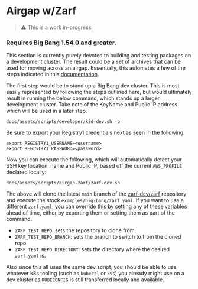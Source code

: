 # Airgap w/Zarf

> ⚠️ This is a work in-progress.
<!-- TODO most of this was removed from zarf. It should either be recreated here or removed entirely. See
- https://github.com/defenseunicorns-partnerships/generate-big-bang-zarf-package
- https://docs.zarf.dev/ref/components/#extensions-removed
 -->

### Requires Big Bang 1.54.0 and greater.

This section is currently purely devoted to building and testing packages on a development cluster.  The result could be a set of archives that can be used for moving across an airgap.  Essentially, this automates a few of the steps indicated in this [documentation](https://docs.zarf.dev/docs/zarf-tutorials/big-bang).

The first step would be to stand up a Big Bang dev cluster. This is most easily represented by following the steps outlined here, but would ultimately result in running the below command, which stands up a larger development cluster. Take note of the KeyName and Public IP address which will be used in a later step.

```shell
docs/assets/scripts/developer/k3d-dev.sh -b
```

Be sure to export your Registry1 credentials next as seen in the following:

```shell
export REGISTRY1_USERNAME=<username>
export REGISTRY1_PASSWORD=<password>
```

Now you can execute the following, which will automatically detect your SSH key location, name and Public IP, based off the current `AWS_PROFILE` declared locally: 

```shell
docs/assets/scripts/airgap-zarf/zarf-dev.sh
```

The above will clone the latest `main` branch of the [zarf-dev/zarf](https://github.com/zarf-dev/zarf) repository and execute the stock `examples/big-bang/zarf.yaml`.  If you want to use a different `zarf.yaml`, you can override this by setting any of these variables ahead of time, either by exporting them or setting them as part of the command.

* `ZARF_TEST_REPO`: sets the repository to clone from.
* `ZARF_TEST_REPO_BRANCH`: sets the branch to switch to from the cloned repo.
* `ZARF_TEST_REPO_DIRECTORY`: sets the directory where the desired `zarf.yaml` is.

Also since this all uses the same dev script, you should be able to use whatever k8s tooling (such as `kubectl` or `k9s`) you already might use on a dev cluster as `KUBECONFIG` is still transferred locally and available.
